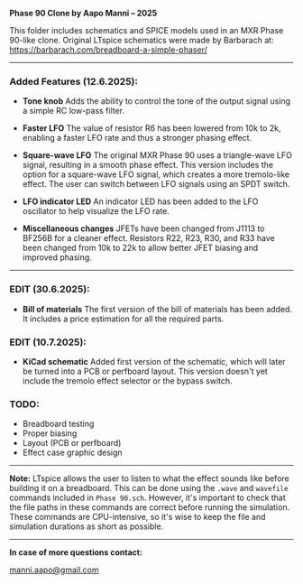 **Phase 90 Clone by Aapo Manni – 2025**

This folder includes schematics and SPICE models used in an MXR Phase 90-like clone.
Original LTspice schematics were made by Barbarach at: https://barbarach.com/breadboard-a-simple-phaser/

---

### Added Features (12.6.2025):

* **Tone knob**
  Adds the ability to control the tone of the output signal using a simple RC low-pass filter.

* **Faster LFO**
  The value of resistor R6 has been lowered from 10k to 2k, enabling a faster LFO rate and thus a stronger phasing effect.

* **Square-wave LFO**
  The original MXR Phase 90 uses a triangle-wave LFO signal, resulting in a smooth phase effect.
  This version includes the option for a square-wave LFO signal, which creates a more tremolo-like effect.
  The user can switch between LFO signals using an SPDT switch.

* **LFO indicator LED**
  An indicator LED has been added to the LFO oscillator to help visualize the LFO rate.

* **Miscellaneous changes**
  JFETs have been changed from J1113 to BF256B for a cleaner effect.
  Resistors R22, R23, R30, and R33 have been changed from 10k to 22k to allow better JFET biasing and improved phasing.

---
### EDIT (30.6.2025):

* **Bill of materials**
  The first version of the bill of materials has been added. It includes a price estimation for all the required parts.

### EDIT (10.7.2025):

* **KiCad schematic**
  Added first version of the schematic, which will later be turned into a PCB or perfboard layout.
  This version doesn't yet include the tremolo effect selector or the bypass switch. 

### TODO:

* Breadboard testing
* Proper biasing
* Layout (PCB or perfboard)
* Effect case graphic design

---

**Note:**
LTspice allows the user to listen to what the effect sounds like before building it on a breadboard.
This can be done using the `.wave` and `wavefile` commands included in `Phase 90.sch`.
However, it's important to check that the file paths in these commands are correct before running the simulation.
These commands are CPU-intensive, so it's wise to keep the file and simulation durations as short as possible.

---

**In case of more questions contact:**

manni.aapo@gmail.com
